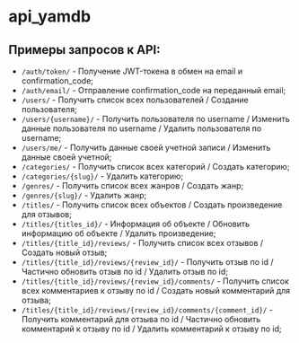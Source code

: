 # api_yamdb

## Примеры запросов к API:
* `/auth/token/` - Получение JWT-токена в обмен на email и confirmation_code;
* `/auth/email/` - Отправление confirmation_code на переданный email;
* `/users/` - Получить список всех пользователей / Создание пользователя;
* `/users/{username}/` - Получить пользователя по username / Изменить данные пользователя по username / Удалить пользователя по username;
* `/users/me/` - Получить данные своей учетной записи / Изменить данные своей учетной;
* `/categories/` - Получить список всех категорий / Создать категорию;
* `/categories/{slug}/` - Удалить категорию;
* `/genres/` - Получить список всех жанров / Создать жанр;
* `/genres/{slug}/` - Удалить жанр;
* `/titles/` - Получить список всех объектов / Создать произведение для отзывов;
* `/titles/{titles_id}/` - Информация об объекте / Обновить информацию об объекте / Удалить произведение;
* `/titles/{title_id}/reviews/` - Получить список всех отзывов / Создать новый отзыв;
* `/titles/{title_id}/reviews/{review_id}/` - Получить отзыв по id / Частично обновить отзыв по id / Удалить отзыв по id;
* `/titles/{title_id}/reviews/{review_id}/comments/` - Получить список всех комментариев к отзыву по id / Создать новый комментарий для отзыва;
* `/titles/{title_id}/reviews/{review_id}/comments/{comment_id}/` - Получить комментарий для отзыва по id / Частично обновить комментарий к отзыву по id / Удалить комментарий к отзыву по id;
